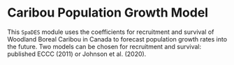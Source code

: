 # Caribou Population Growth Model

This `SpaDES` module uses the coefficients for recruitment and survival of Woodland Boreal Caribou in Canada to forecast population growth rates into the future.
Two models can be chosen for recruitment and survival: published ECCC (2011) or Johnson et al. (2020).
